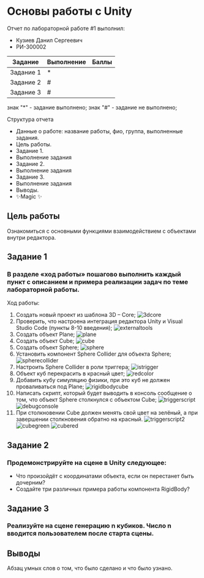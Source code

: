 # Основы работы с Unity
Отчет по лабораторной работе #1 выполнил:
- Кузиев Данил Сергеевич
- РИ-300002

| Задание | Выполнение | Баллы |
| ------ | ------ | ------ |
| Задание 1 | * |   |
| Задание 2 | # |   |
| Задание 3 | # |   |

знак "*" - задание выполнено; знак "#" - задание не выполнено;

<!--  [![N|Solid](https://cldup.com/dTxpPi9lDf.thumb.png)](https://nodesource.com/products/nsolid) -->

<!-- [![Build Status](https://travis-ci.org/joemccann/dillinger.svg?branch=master)](https://travis-ci.org/joemccann/dillinger) -->

Структура отчета

- Данные о работе: название работы, фио, группа, выполненные задания.
- Цель работы.
- Задание 1.
- Выполнение задания
- Задание 2.
- Выполнение задания
- Задание 3.
- Выполнение задания
- Выводы.
- ✨Magic ✨

## Цель работы
Ознакомиться с основными функциями взаимодействием с объектами внутри редактора.

## Задание 1
### В разделе «ход работы» пошагово выполнить каждый пункт с описанием и примера реализации задач по теме лабораторной работы.
Ход работы:
1) Создать новый проект из шаблона 3D – Core;
  ![3dcore](screenshots/3dcore.png)
2) Проверить, что настроена интеграция редактора Unity и Visual Studio Code
(пункты 8-10 введения);
  ![externaltools](screenshots/externaltools.png)
3) Создать объект Plane;
  ![plane](screenshots/plane.png)
4) Создать объект Cube;
  ![cube](screenshots/cube.png)
5) Создать объект Sphere;
  ![sphere](screenshots/sphere.png)
6) Установить компонент Sphere Collider для объекта Sphere;
  ![spherecollider](screenshots/spherecollider.png)
7) Настроить Sphere Collider в роли триггера;
  ![istrigger](screenshots/istrigger.png)
8) Объект куб перекрасить в красный цвет;
  ![redcolor](screenshots/redcolor.png)
9) Добавить кубу симуляцию физики, при это куб не должен проваливаться под Plane;
  ![rigidbodycube](screenshots/rigidbodycube.png)
10) Написать скрипт, который будет выводить в консоль сообщение о том, что объект Sphere столкнулся с объектом Cube;
  ![triggerscript](screenshots/triggerscript.png)
  ![debugconsole](screenshots/debugconsole.png)
11) При столкновении Cube должен менять свой цвет на зелёный, а при завершении столкновения обратно на красный.
  ![triggerscript2](screenshots/triggerscript2.png)
  ![cubegreen](screenshots/cubegreen.png)
  ![cubered](screenshots/cubered.png)


## Задание 2
### Продемонстрируйте на сцене в Unity следующее:
- Что произойдёт с координатами объекта, если он перестанет быть дочерним?
- Создайте три различных примера работы компонента RigidBody?

## Задание 3
### Реализуйте на сцене генерацию n кубиков. Число n вводится пользователем после старта сцены.

## Выводы

Абзац умных слов о том, что было сделано и что было узнано.
